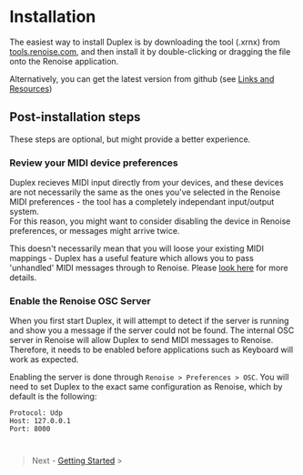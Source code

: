 # Installation

The easiest way to install Duplex is by downloading the tool (.xrnx) from [tools.renoise.com](http://www.renoise.com/tools/duplex), and then install it by double-clicking or 
dragging the file onto the Renoise application.

Alternatively, you can get the latest version from github (see [Links and Resources](Resources.md)) 

## Post-installation steps

These steps are optional, but might provide a better experience. 

### Review your MIDI device preferences

Duplex recieves MIDI input directly from your devices, and these devices are not necessarily the same as the ones you've selected in the Renoise MIDI preferences - the tool has a completely independant input/output system.  
For this reason, you might want to consider disabling the device in Renoise preferences, or messages might arrive twice. 

This doesn't necessarily mean that you will loose your existing MIDI mappings - Duplex has a useful feature which allows you to pass 'unhandled' MIDI messages through to Renoise. Please [look here](Concepts.md#midi-thru--pass-unhandled-messages) for more details. 


### Enable the Renoise OSC Server 

When you first start Duplex, it will attempt to detect if the server is running and show you a message if the server could not be found. The internal OSC server in Renoise will allow Duplex to send MIDI messages to Renoise. Therefore, it needs to be enabled before applications such as Keyboard will work as expected.

Enabling the server is done through `Renoise > Preferences > OSC`. You will need to set Duplex to the exact same configuration as Renoise, which by default is the following:

    Protocol: Udp
    Host: 127.0.0.1
    Port: 8000

#

> Next - [Getting Started](GettingStarted.md) >


